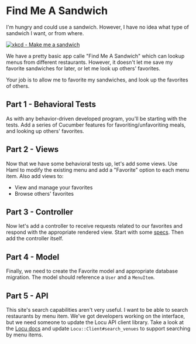 # Find Me A Sandwich

I'm hungry and could use a sandwich.  However, I have no idea what type of sandwich I want, or from where.

<a href="http://xkcd.com/149/" target="xkcd"><img src="http://imgs.xkcd.com/comics/sandwich.png" alt="xkcd - Make me a sandwich" /></a>

We have a pretty basic app calle "Find Me A Sandwich" which can lookup menus from different restaurants.  However, it doesn't let me save my favorite sandwiches for later, or let me look up others' favorites.

Your job is to allow me to favorite my sandwiches, and look up the favorites of others.

## Part 1 - Behavioral Tests
As with any behavior-driven developed program, you'll be starting with the tests.  Add a series of Cucumber features for favoriting/unfavoriting meals, and looking up others' favorites.

## Part 2 - Views
Now that we have some behavioral tests up, let's add some views.  Use Haml to modify the existing menu and add a "Favorite" option to each menu item. Also add views to:
* View and manage your favorites
* Browse others' favorites

## Part 3 - Controller
Now let's add a controller to receive requests related to our favorites and respond with the appropriate rendered view.  Start with some [specs](https://www.relishapp.com/rspec/rspec-rails/docs/controller-specs). Then add the controller itself.

## Part 4 - Model
Finally, we need to create the Favorite model and appropriate database migration.  The model should reference a `User` and a `MenuItem`.

## Part 5 - API
This site's search capabilities aren't very useful.  I want to be able to search restaurants by menu item.  We've got developers working on the interface, but we need someone to update the Locu API client library.  Take a look at the [Locu docs](https://dev.locu.com/documentation/#venue-search-api) and update `Locu::Client#search_venues` to support searching by menu items.
